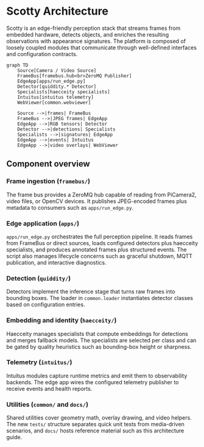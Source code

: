 # Scotty Architecture

Scotty is an edge-friendly perception stack that streams frames from embedded
hardware, detects objects, and enriches the resulting observations with
appearance signatures. The platform is composed of loosely coupled modules that
communicate through well-defined interfaces and configuration contracts.

```mermaid
graph TD
    Source[Camera / Video Source]
    FrameBus[framebus.hub<br>ZeroMQ Publisher]
    EdgeApp[apps/run_edge.py]
    Detector[quiddity.* Detector]
    Specialists[haecceity specialists]
    Intuitus[intuitus telemetry]
    WebViewer[common.webviewer]

    Source -->|frames| FrameBus
    FrameBus -->|JPEG frames| EdgeApp
    EdgeApp -->|RGB tensors| Detector
    Detector -->|detections| Specialists
    Specialists -->|signatures| EdgeApp
    EdgeApp -->|events| Intuitus
    EdgeApp -->|video overlays| WebViewer
```

## Component overview

### Frame ingestion (`framebus/`)
The frame bus provides a ZeroMQ hub capable of reading from PiCamera2, video
files, or OpenCV devices. It publishes JPEG-encoded frames plus metadata to
consumers such as `apps/run_edge.py`.

### Edge application (`apps/`)
`apps/run_edge.py` orchestrates the full perception pipeline. It reads frames
from FrameBus or direct sources, loads configured detectors plus haecceity
specialists, and produces annotated frames plus structured events. The script
also manages lifecycle concerns such as graceful shutdown, MQTT publication, and
interactive diagnostics.

### Detection (`quiddity/`)
Detectors implement the inference stage that turns raw frames into bounding
boxes. The loader in `common.loader` instantiates detector classes based on
configuration entries.

### Embedding and identity (`haecceity/`)
Haecceity manages specialists that compute embeddings for detections and merges
fallback models. The specialists are selected per class and can be gated by
quality heuristics such as bounding-box height or sharpness.

### Telemetry (`intuitus/`)
Intuitus modules capture runtime metrics and emit them to observability backends.
The edge app wires the configured telemetry publisher to receive events and
health reports.

### Utilities (`common/` and `docs/`)
Shared utilities cover geometry math, overlay drawing, and video helpers. The
new `tests/` structure separates quick unit tests from media-driven scenarios,
and `docs/` hosts reference material such as this architecture guide.
